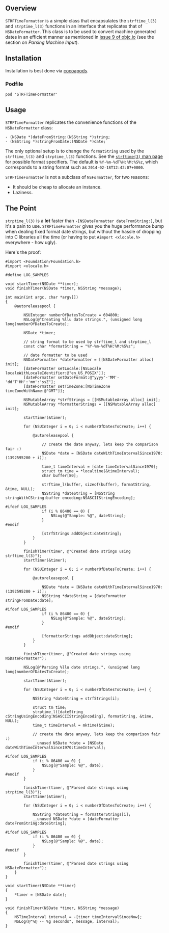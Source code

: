 ## Overview

`STRFTimeFormatter` is a simple class that encapsulates the `strftime_l(3)` and `strptime_l(3)` functions in an interface that replicates that of `NSDateFormatter`. This class is to be used to convert machine generated dates in an efficient manner as mentioned in [issue 9 of objc.io](http://www.objc.io/issue-9/string-localization.html) (see the section on *Parsing Machine Input*).

## Installation

Installation is best done via [cocoapods](http://cocoapods.org).

### Podfile

    pod 'STRFTimeFormatter'

## Usage

`STRFTimeFormatter` replicates the convenience functions of the `NSDateFormatter` class:

    - (NSDate *)dateFromString:(NSString *)string;
    - (NSString *)stringFromDate:(NSDate *)date;

The only optional setup is to change the `formatString` used by the `strftime_l(3)` and `strptime_l(3)` functions. See the [`strftime(3)` man page](https://developer.apple.com/library/mac/documentation/Darwin/Reference/ManPages/man3/strftime.3.html) for possible format specifiers. The default is `%Y-%m-%dT%H:%M:%S%z`, which corresponds to a string format such as `2014-02-18T12:42:07+0000`.

`STRFTimeFormatter` is not a subclass of `NSFormatter`, for two reasons:

* It should be cheap to allocate an instance.
* Laziness.

## The Point

`strptime_l(3)` is a **lot** faster than `-[NSDateFormatter dateFromString:]`, but it's a pain to use. `STRFTimeFormatter` gives you the huge performance bump when dealing fixed format date strings, but without the hassle of dropping into C libraries all the time (or having to put `#import <xlocale.h>` everywhere - how ugly).

Here's the proof:

    #import <Foundation/Foundation.h>
    #import <xlocale.h>

    #define LOG_SAMPLES

    void startTimer(NSDate **timer);
    void finishTimer(NSDate *timer, NSString *message);

    int main(int argc, char *argv[])
    {
        @autoreleasepool {
            
            NSUInteger numberOfDatesToCreate = 604800;
            NSLog(@"Creating %llu date strings.", (unsigned long long)numberOfDatesToCreate);
            
            NSDate *timer;
            
            // string format to be used by strftime_l and strptime_l
            const char *formatString = "%Y-%m-%dT%H:%M:%S%z";
            
            // date formatter to be used
            NSDateFormatter *dateFormatter = [[NSDateFormatter alloc] init];
            [dateFormatter setLocale:[NSLocale localeWithLocaleIdentifier:@"en_US_POSIX"]];
            [dateFormatter setDateFormat:@"yyyy'-'MM'-'dd'T'HH':'mm':'ssZ"];
            [dateFormatter setTimeZone:[NSTimeZone timeZoneWithName:@"GMT"]];
            
            NSMutableArray *strfStrings = [[NSMutableArray alloc] init];
            NSMutableArray *formatterStrings = [[NSMutableArray alloc] init];
            
            startTimer(&timer);
            
            for (NSUInteger i = 0; i < numberOfDatesToCreate; i++) {
                
                @autoreleasepool {
                    
                    // create the date anyway, lets keep the comparison fair :)
                    NSDate *date = [NSDate dateWithTimeIntervalSince1970:(1392595200 + i)];
                    
                    time_t timeInterval = [date timeIntervalSince1970];
                    struct tm time = *localtime(&timeInterval);
                    char buffer[80];
                    
                    strftime_l(buffer, sizeof(buffer), formatString, &time, NULL);
                    NSString *dateString = [NSString stringWithCString:buffer encoding:NSASCIIStringEncoding];
                    
    #ifdef LOG_SAMPLES
                    if (i % 86400 == 0) {
                        NSLog(@"Sample: %@", dateString);
                    }
    #endif
                    
                    [strfStrings addObject:dateString];
                }
            }
            
            finishTimer(timer, @"Created date strings using strftime_l(3)");
            startTimer(&timer);
            
            for (NSUInteger i = 0; i < numberOfDatesToCreate; i++) {
                
                @autoreleasepool {
                    
                    NSDate *date = [NSDate dateWithTimeIntervalSince1970:(1392595200 + i)];
                    NSString *dateString = [dateFormatter stringFromDate:date];
                    
    #ifdef LOG_SAMPLES
                    if (i % 86400 == 0) {
                        NSLog(@"Sample: %@", dateString);
                    }
    #endif
                    
                    [formatterStrings addObject:dateString];
                }
            }
            
            finishTimer(timer, @"Created date strings using NSDateFormatter");
            
            NSLog(@"Parsing %llu date strings.", (unsigned long long)numberOfDatesToCreate);
            
            startTimer(&timer);
            
            for (NSUInteger i = 0; i < numberOfDatesToCreate; i++) {
                
                NSString *dateString = strfStrings[i];
                
                struct tm time;
                strptime_l([dateString cStringUsingEncoding:NSASCIIStringEncoding], formatString, &time, NULL);
                time_t timeInterval = mktime(&time);
                
                // create the date anyway, lets keep the comparison fair :)
                __unused NSDate *date = [NSDate dateWithTimeIntervalSince1970:timeInterval];
                
    #ifdef LOG_SAMPLES
                if (i % 86400 == 0) {
                    NSLog(@"Sample: %@", date);
                }
    #endif
            }
            
            finishTimer(timer, @"Parsed date strings using strptime_l(3)");
            startTimer(&timer);
            
            for (NSUInteger i = 0; i < numberOfDatesToCreate; i++) {
                
                NSString *dateString = formatterStrings[i];
                __unused NSDate *date = [dateFormatter dateFromString:dateString];
                
    #ifdef LOG_SAMPLES
                if (i % 86400 == 0) {
                    NSLog(@"Sample: %@", date);
                }
    #endif
            }
            
            finishTimer(timer, @"Parsed date strings using NSDateFormatter");
        }
    }

    void startTimer(NSDate **timer)
    {
        *timer = [NSDate date];
    }

    void finishTimer(NSDate *timer, NSString *message)
    {
        NSTimeInterval interval = -[timer timeIntervalSinceNow];
        NSLog(@"%@ -- %g seconds", message, interval);
    }

